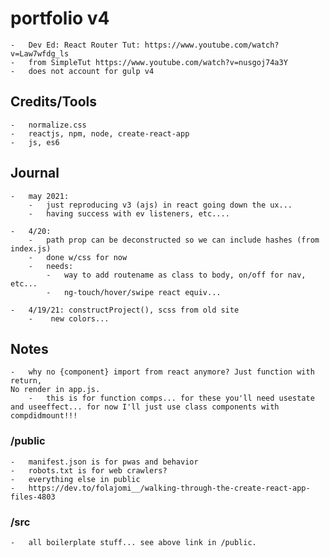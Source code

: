 # portfolio v4

	-	Dev Ed: React Router Tut: https://www.youtube.com/watch?v=Law7wfdg_ls
	-	from SimpleTut https://www.youtube.com/watch?v=nusgoj74a3Y
	-	does not account for gulp v4

## Credits/Tools

	-	normalize.css
	-	reactjs, npm, node, create-react-app
	-	js, es6

## Journal

	-	may 2021:
		-	just reproducing v3 (ajs) in react going down the ux...
		-	having success with ev listeners, etc....

	-	4/20: 
		-	path prop can be deconstructed so we can include hashes (from index.js)
		-	done w/css for now
		-	needs:
			-	way to add routename as class to body, on/off for nav, etc...
			-	ng-touch/hover/swipe react equiv...

	-	4/19/21: constructProject(), scss from old site
		-	 new colors...
	
## Notes

	-	why no {component} import from react anymore? Just function with return,
	No render in app.js.
		-	this is for function comps... for these you'll need usestate and useeffect... for now I'll just use class components with compdidmount!!!

### /public

	-	manifest.json is for pwas and behavior
	-	robots.txt is for web crawlers?
	-	everything else in public
	-	https://dev.to/folajomi__/walking-through-the-create-react-app-files-4803

### /src

	-	all boilerplate stuff... see above link in /public.